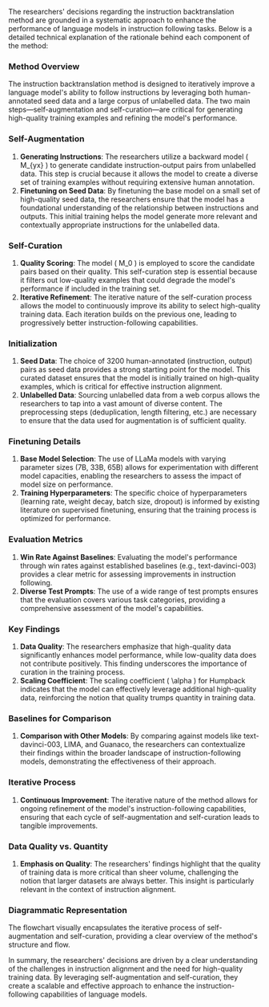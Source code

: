 The researchers' decisions regarding the instruction backtranslation method are grounded in a systematic approach to enhance the performance of language models in instruction following tasks. Below is a detailed technical explanation of the rationale behind each component of the method:

### Method Overview
The instruction backtranslation method is designed to iteratively improve a language model's ability to follow instructions by leveraging both human-annotated seed data and a large corpus of unlabelled data. The two main steps—self-augmentation and self-curation—are critical for generating high-quality training examples and refining the model's performance.

### Self-Augmentation
1. **Generating Instructions**: The researchers utilize a backward model \( M_{yx} \) to generate candidate instruction-output pairs from unlabelled data. This step is crucial because it allows the model to create a diverse set of training examples without requiring extensive human annotation.
2. **Finetuning on Seed Data**: By finetuning the base model on a small set of high-quality seed data, the researchers ensure that the model has a foundational understanding of the relationship between instructions and outputs. This initial training helps the model generate more relevant and contextually appropriate instructions for the unlabelled data.

### Self-Curation
1. **Quality Scoring**: The model \( M_0 \) is employed to score the candidate pairs based on their quality. This self-curation step is essential because it filters out low-quality examples that could degrade the model's performance if included in the training set.
2. **Iterative Refinement**: The iterative nature of the self-curation process allows the model to continuously improve its ability to select high-quality training data. Each iteration builds on the previous one, leading to progressively better instruction-following capabilities.

### Initialization
1. **Seed Data**: The choice of 3200 human-annotated (instruction, output) pairs as seed data provides a strong starting point for the model. This curated dataset ensures that the model is initially trained on high-quality examples, which is critical for effective instruction alignment.
2. **Unlabelled Data**: Sourcing unlabelled data from a web corpus allows the researchers to tap into a vast amount of diverse content. The preprocessing steps (deduplication, length filtering, etc.) are necessary to ensure that the data used for augmentation is of sufficient quality.

### Finetuning Details
1. **Base Model Selection**: The use of LLaMa models with varying parameter sizes (7B, 33B, 65B) allows for experimentation with different model capacities, enabling the researchers to assess the impact of model size on performance.
2. **Training Hyperparameters**: The specific choice of hyperparameters (learning rate, weight decay, batch size, dropout) is informed by existing literature on supervised finetuning, ensuring that the training process is optimized for performance.

### Evaluation Metrics
1. **Win Rate Against Baselines**: Evaluating the model's performance through win rates against established baselines (e.g., text-davinci-003) provides a clear metric for assessing improvements in instruction following.
2. **Diverse Test Prompts**: The use of a wide range of test prompts ensures that the evaluation covers various task categories, providing a comprehensive assessment of the model's capabilities.

### Key Findings
1. **Data Quality**: The researchers emphasize that high-quality data significantly enhances model performance, while low-quality data does not contribute positively. This finding underscores the importance of curation in the training process.
2. **Scaling Coefficient**: The scaling coefficient \( \alpha \) for Humpback indicates that the model can effectively leverage additional high-quality data, reinforcing the notion that quality trumps quantity in training data.

### Baselines for Comparison
1. **Comparison with Other Models**: By comparing against models like text-davinci-003, LIMA, and Guanaco, the researchers can contextualize their findings within the broader landscape of instruction-following models, demonstrating the effectiveness of their approach.

### Iterative Process
1. **Continuous Improvement**: The iterative nature of the method allows for ongoing refinement of the model's instruction-following capabilities, ensuring that each cycle of self-augmentation and self-curation leads to tangible improvements.

### Data Quality vs. Quantity
1. **Emphasis on Quality**: The researchers' findings highlight that the quality of training data is more critical than sheer volume, challenging the notion that larger datasets are always better. This insight is particularly relevant in the context of instruction alignment.

### Diagrammatic Representation
The flowchart visually encapsulates the iterative process of self-augmentation and self-curation, providing a clear overview of the method's structure and flow.

In summary, the researchers' decisions are driven by a clear understanding of the challenges in instruction alignment and the need for high-quality training data. By leveraging self-augmentation and self-curation, they create a scalable and effective approach to enhance the instruction-following capabilities of language models.